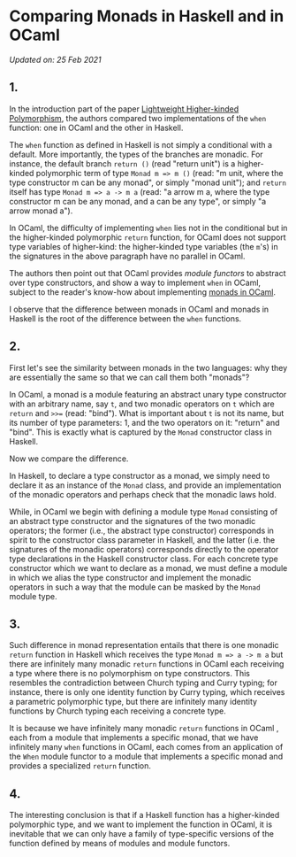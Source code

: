 # Comparing Monads in Haskell and in OCaml 

_Updated on: 25 Feb 2021_ 

## 1.

In the introduction part of the paper [Lightweight Higher-kinded Polymorphism](https://www.cl.cam.ac.uk/~jdy22/papers/lightweight-higher-kinded-polymorphism.pdf), the authors compared 
two implementations of the `when` function: one in OCaml and the other in Haskell. 

The `when` function as defined in Haskell is not simply a conditional with a 
default. More importantly, the types of the branches are monadic. 
For instance, the default branch `return ()` (read "return unit") is a 
higher-kinded polymorphic term of type `Monad m => m ()` (read: "m unit, where
the type constructor m can be any monad", or simply "monad unit"); and `return` itself has 
type `Monad m => a -> m a` (read: "a arrow m a, where the type constructor m can be any monad, and a can be any type", or simply "a arrow monad a"). 

In OCaml, the difficulty of implementing `when` lies not in the conditional 
but in the higher-kinded polymorphic `return` function, for OCaml does not 
support type variables of higher-kind: the higher-kinded type variables 
(the `m`'s) in the signatures in the above paragraph have no parallel in OCaml. 

The authors then point out that OCaml provides _module functors_ to abstract
over type constructors, and show a way to implement `when` in OCaml, subject 
to the reader's know-how about implementing [monads in OCaml](https://www.cs.cornell.edu/courses/cs3110/2020fa/textbook/adv/monads.html). 

I observe that the difference 
between monads in OCaml and monads in Haskell is the root of the 
difference between the `when` functions. 

## 2. 

First let's see the similarity between monads in the two languages:
why they are essentially the same so that we can call them both "monads"? 


In OCaml, a monad is a module featuring an abstract unary type constructor with
an arbitrary name, say `t`, and two monadic operators on `t` which are `return` and `>>=` (read: "bind"). What is important about `t` is not its name, but
its number of type parameters: 1, and the two operators on it: "return" 
and "bind". This is exactly what is captured by the `Monad` constructor class
in Haskell.  

Now we compare the difference.  

In Haskell, to declare a type constructor 
as a monad, we simply need  to declare it as an instance of
the `Monad` class, and  provide an implementation of the monadic operators
and perhaps check that the monadic laws hold. 

While, in OCaml we begin with defining a module type `Monad` consisting of 
an abstract type constructor and the signatures of the two monadic operators;
the former (i.e., the abstract type constructor) corresponds in spirit to the constructor class parameter in Haskell, and the latter (i.e. the signatures
of the monadic operators) corresponds directly to the operator type 
declarations in the Haskell constructor class. For each concrete type 
constructor which we want to declare as a monad, we must define a module 
in which we alias the type constructor and implement the 
monadic operators in such a way that the  module can be masked by the 
`Monad` module type.    

## 3.

Such difference in monad representation entails that  there is 
one monadic `return` function in Haskell which receives the type
`Monad m => a -> m a` but there are infinitely many monadic
`return` functions in OCaml each receiving a type where there is no polymorphism on
type constructors. This resembles the 
contradiction between Church typing and Curry typing;  for instance, 
there is only one identity function by Curry typing, which receives a parametric polymorphic type, but there are infinitely many identity functions by Church
 typing each receiving a concrete type.
 

It is because we have infinitely many monadic `return` functions in OCaml 
, each from a  module that implements a specific monad, that we
have infinitely many `when` functions in OCaml, each comes from an application
of the `When` module functor to a module that implements a specific monad and 
provides a specialized `return` function. 


## 4.

The interesting conclusion is that if a Haskell function has a higher-kinded polymorphic
type, and we want to implement the function in OCaml, it is inevitable that we can only
have a family of type-specific versions of the function defined by means of modules and module functors.
